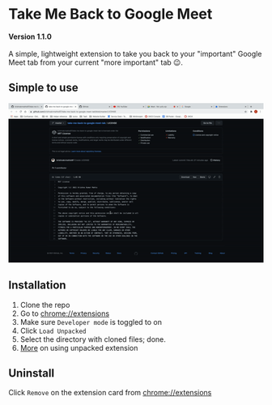# Take Me Back to Google Meet
**Version 1.1.0** <br/> <br/>
A simple, lightweight extension to take you back to your "important" Google Meet tab from your current "more important" tab :wink:.

## Simple to use
![Demo](./static/back-to-google-meet.gif)

## Installation
1. Clone the repo
2. Go to [chrome://extensions](chrome://extensions)
3. Make sure `Developer mode` is toggled to on
4. Click `Load Unpacked`
5. Select the directory with cloned files; done.
6. [More](https://developer.chrome.com/docs/extensions/mv3/getstarted/) on using unpacked extension

## Uninstall
Click `Remove` on the extension card from [chrome://extensions](chrome://extensions)
